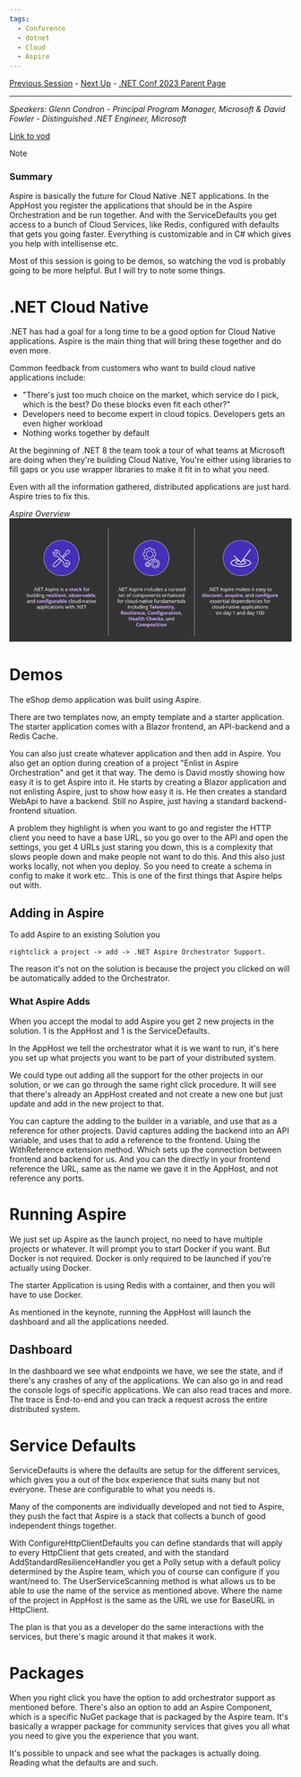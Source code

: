 ```yaml
---
tags:
  - Conference
  - dotnet
  - Cloud
  - Aspire
---
```

[Previous Session](Full%20stack%20web%20UI%20with%20Blazor%20in%20.NET%208.md) - [Next Up](Performance%20Improvements%20in%20.NET%208,%20ASP.NET%20Core,%20and%20.NET%20MAUI.md) - [.NET Conf 2023 Parent Page](../README.md)

---
_Speakers: 
Glenn Condron - Principal Program Manager, Microsoft
& David Fowler - Distinguished .NET Engineer, Microsoft_

[Link to vod](https://www.youtube.com/watch?v=z1M-7Bms1Jg)

>[!note]
>### Summary
>Aspire is basically the future for Cloud Native .NET applications. In the AppHost you register the applications that should be in the Aspire Orchestration and be run together. And with the ServiceDefaults you get access to a bunch of Cloud Services, like Redis, configured with defaults that gets you going faster. Everything is customizable and in C# which gives you help with intellisense etc.



Most of this session is going to be demos, so watching the vod is probably going to be more helpful. But I will try to note some things.
# .NET Cloud Native
.NET has had a goal for a long time to be a good option for Cloud Native applications. Aspire is the main thing that will bring these together and do even more.

Common feedback from customers who want to build cloud native applications include:
- "There's just too much choice on the market, which service do I pick, which is the best? Do these blocks even fit each other?"
- Developers need to become expert in cloud topics. Developers gets an even higher workload
- Nothing works together by default

At the beginning of .NET 8 the team took a tour of what teams at Microsoft are doing when they're building Cloud Native, 
You're either using libraries to fill gaps or you use wrapper libraries to make it fit in to what you need. 

Even with all the information gathered, distributed applications are just hard. Aspire tries to fix this.

_Aspire Overview_
![Aspire-Overview](../_Files/dotnetconf-23/dotnetconf-23-aspire-overview.png)
# Demos
The eShop demo application was built using Aspire.

There are two templates now, an empty template and a starter application. The starter application comes with a Blazor frontend, an API-backend and a Redis Cache. 

You can also just create whatever application and then add in Aspire. You also get an option during creation of a project "Enlist in Aspire Orchestration" and get it that way. The demo is David mostly showing how easy it is to get Aspire into it. He starts by creating a Blazor application and not enlisting Aspire, just to show how easy it is. He then creates a standard WebApi to have a backend. Still no Aspire, just having a standard backend-frontend situation.

A problem they highlight is when you want to go and register the HTTP client you need to have a base URL, so you go over to the API and open the settings, you get 4 URLs just staring you down, this is a complexity that slows people down and make people not want to do this. And this also just works locally, not when you deploy. So you need to create a schema in config to make it work etc.. This is one of the first things that Aspire helps out with.
## Adding in Aspire
To add Aspire to an existing Solution you 

	rightclick a project -> add -> .NET Aspire Orchestrator Support. 

The reason it's not on the solution is because the project you clicked on will be automatically added to the Orchestrator.
### What Aspire Adds
When you accept the modal to add Aspire you get 2 new projects in the solution. 1 is the AppHost and 1 is the ServiceDefaults.

In the AppHost we tell the orchestrator what it is we want to run, it's here you set up what projects you want to be part of your distributed system. 

We could type out adding all the support for the other projects in our solution, or we can go through the same right click procedure. It will see that there's already an AppHost created and not create a new one but just update and add in the new project to that.

You can capture the adding to the builder in a variable, and use that as a reference for other projects. David captures adding the backend into an API variable, and uses that to add a reference to the frontend. Using the WithReference extension method. Which sets up the connection between frontend and backend for us. And you can the directly in your frontend reference the URL, same as the name we gave it in the AppHost, and not reference any ports.
# Running Aspire
We just set up Aspire as the launch project, no need to have multiple projects or whatever. It will prompt you to start Docker if you want. But Docker is not required. Docker is only required to be launched if you're actually using Docker. 

The starter Application is using Redis with a container, and then you will have to use Docker.

As mentioned in the keynote, running the AppHost will launch the dashboard and all the applications needed. 
## Dashboard
In the dashboard we see what endpoints we have, we see the state, and if there's any crashes of any of the applications. We can also go in and read the console logs of specific applications. We can also read traces and more. The trace is End-to-end and you can track a request across the entire distributed system. 
# Service Defaults
ServiceDefaults is where the defaults are setup for the different services, which gives you a out of the box experience that suits many but not everyone. These are configurable to what you needs is. 

Many of the components are individually developed and not tied to Aspire, they push the fact that Aspire is a stack that collects a bunch of good independent things together.

With ConfigureHttpClientDefaults you can define standards that will apply to every HttpClient that gets created, and with the standard AddStandardResilienceHandler you get a Polly setup with a default policy determined by the Aspire team, which you of course can configure if you want/need to. The UserServiceScanning method is what allows us to be able to use the name of the service as mentioned above. Where the name of the project in AppHost is the same as the URL we use for BaseURL in HttpClient.

The plan is that you as a developer do the same interactions with the services, but there's magic around it that makes it work. 
# Packages
When you right click you have the option to add orchestrator support as mentioned before. There's also an option to add an Aspire Component, which is a specific NuGet package that is packaged by the Aspire team. It's basically a wrapper package for community services that gives you all what you need to give you the experience that you want.

It's possible to unpack and see what the packages is actually doing. Reading what the defaults are and such.